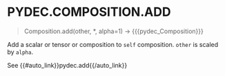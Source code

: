 # PYDEC.COMPOSITION.ADD
> Composition.add(other, *, alpha=1) →  {{{pydec_Composition}}}

Add a scalar or tensor or composition to `self` composition. `other` is scaled by `alpha`.

See {{#auto_link}}pydec.add{{/auto_link}}